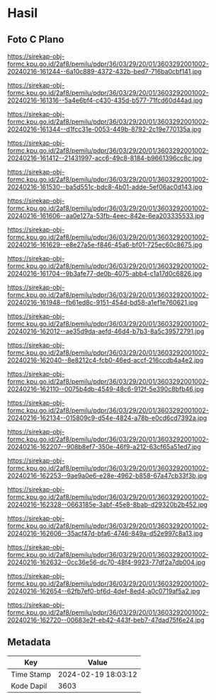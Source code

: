 # Hasil

## Foto C Plano

https://sirekap-obj-formc.kpu.go.id/2af8/pemilu/pdpr/36/03/29/20/01/3603292001002-20240216-161244--6a10c889-4372-432b-bed7-716ba0cbf141.jpg

https://sirekap-obj-formc.kpu.go.id/2af8/pemilu/pdpr/36/03/29/20/01/3603292001002-20240216-161316--5a4e6bf4-c430-435d-b577-71fcd60d44ad.jpg

https://sirekap-obj-formc.kpu.go.id/2af8/pemilu/pdpr/36/03/29/20/01/3603292001002-20240216-161344--d1fcc31e-0053-449b-8792-2c19e770135a.jpg

https://sirekap-obj-formc.kpu.go.id/2af8/pemilu/pdpr/36/03/29/20/01/3603292001002-20240216-161412--21431997-acc6-49c8-8184-b9661396cc8c.jpg

https://sirekap-obj-formc.kpu.go.id/2af8/pemilu/pdpr/36/03/29/20/01/3603292001002-20240216-161530--ba5d551c-bdc8-4b01-adde-5ef06ac0d143.jpg

https://sirekap-obj-formc.kpu.go.id/2af8/pemilu/pdpr/36/03/29/20/01/3603292001002-20240216-161606--aa0e127a-53fb-4eec-842e-6ea203335533.jpg

https://sirekap-obj-formc.kpu.go.id/2af8/pemilu/pdpr/36/03/29/20/01/3603292001002-20240216-161629--e8e27a5e-f846-45a6-bf01-725ec60c8675.jpg

https://sirekap-obj-formc.kpu.go.id/2af8/pemilu/pdpr/36/03/29/20/01/3603292001002-20240216-161704--9b3afe77-de0b-4075-abb4-c1a17d0c6826.jpg

https://sirekap-obj-formc.kpu.go.id/2af8/pemilu/pdpr/36/03/29/20/01/3603292001002-20240216-161948--fb61ed8c-9151-454d-bd58-a1ef1e760621.jpg

https://sirekap-obj-formc.kpu.go.id/2af8/pemilu/pdpr/36/03/29/20/01/3603292001002-20240216-162012--ae35d9da-aefd-46d4-b7b3-8a5c39572791.jpg

https://sirekap-obj-formc.kpu.go.id/2af8/pemilu/pdpr/36/03/29/20/01/3603292001002-20240216-162040--8e8212c4-fcb0-46ed-accf-216ccdb4a4e2.jpg

https://sirekap-obj-formc.kpu.go.id/2af8/pemilu/pdpr/36/03/29/20/01/3603292001002-20240216-162110--0075b4db-4549-48c6-912f-5e390c8bfb46.jpg

https://sirekap-obj-formc.kpu.go.id/2af8/pemilu/pdpr/36/03/29/20/01/3603292001002-20240216-162134--015809c9-d54e-4824-a78b-e0cd6cd7392a.jpg

https://sirekap-obj-formc.kpu.go.id/2af8/pemilu/pdpr/36/03/29/20/01/3603292001002-20240216-162207--908b8ef7-350e-46f9-a212-63cf65a51ed7.jpg

https://sirekap-obj-formc.kpu.go.id/2af8/pemilu/pdpr/36/03/29/20/01/3603292001002-20240216-162253--9ae9a0e6-e28e-4962-b858-67a47cb33f3b.jpg

https://sirekap-obj-formc.kpu.go.id/2af8/pemilu/pdpr/36/03/29/20/01/3603292001002-20240216-162328--0663185e-3abf-45e8-8bab-d29320b2b452.jpg

https://sirekap-obj-formc.kpu.go.id/2af8/pemilu/pdpr/36/03/29/20/01/3603292001002-20240216-162606--35acf47d-bfa6-4746-849a-d52e997c8a13.jpg

https://sirekap-obj-formc.kpu.go.id/2af8/pemilu/pdpr/36/03/29/20/01/3603292001002-20240216-162632--0cc36e56-dc70-48f4-9923-77df2a7db004.jpg

https://sirekap-obj-formc.kpu.go.id/2af8/pemilu/pdpr/36/03/29/20/01/3603292001002-20240216-162654--62fb7ef0-bf6d-4def-8ed4-a0c0719af5a2.jpg

https://sirekap-obj-formc.kpu.go.id/2af8/pemilu/pdpr/36/03/29/20/01/3603292001002-20240216-162720--00683e2f-eb42-443f-beb7-47dad75f6e24.jpg


## Metadata

| Key        | Value               |
| ---------- | ------------------- |
| Time Stamp | 2024-02-19 18:03:12 |
| Kode Dapil | 3603                |



